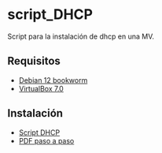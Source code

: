 # script_DHCP
Script para la instalación de dhcp en una MV.

## **Requisitos**
- [Debian 12 bookworm](https://cdimage.debian.org/debian-cd/current/amd64/iso-cd/debian-12.2.0-amd64-netinst.iso)
- [VirtualBox 7.0](https://www.virtualbox.org/)

## **Instalación**
  
- [Script DHCP](Script-DHCP.sh)
- [PDF paso a paso](Script-DHCP.pdf)
